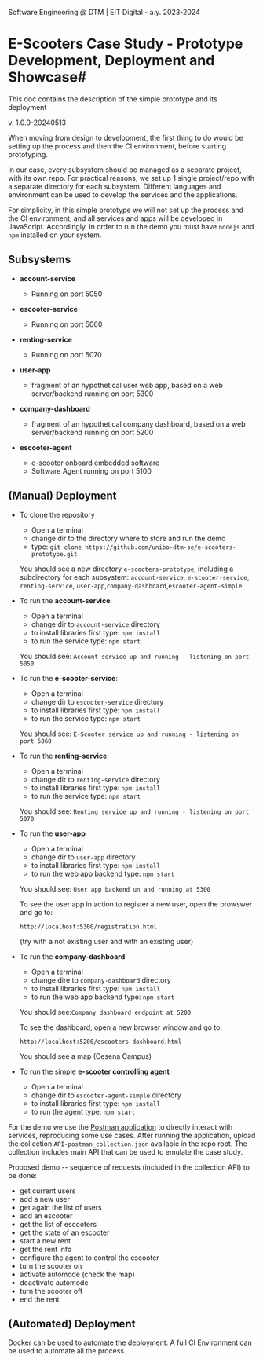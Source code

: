 Software Engineering @ DTM | EIT Digital - a.y. 2023-2024 

# E-Scooters Case Study - Prototype Development, Deployment and Showcase#

This doc contains the description of the simple prototype and its deployment

v. 1.0.0-20240513

When moving from design to development, the first thing to do would be setting up the process and then the CI environment, before starting prototyping.

In our case, every subsystem should be managed as a separate project, with its own repo. For practical reasons, we set up 1 single project/repo with a separate directory for each subsystem. Different languages and environment can be used to develop the services and the applications. 

For simplicity, in this simple prototype we will not set up the process and the CI environment, and all services and apps will be developed in JavaScript.  Accordingly, in order to run the demo you must have ``nodejs`` and ``npm`` installed on your system.

## **Subsystems** ##


* **account-service**
	- Running on port 5050
	
* **escooter-service**
	- Running on port 5060

* **renting-service**
	- Running on port 5070 

* **user-app**
	- fragment of an hypothetical user web app, based on a web server/backend running on port 5300

* **company-dashboard**
	- fragment of an hypothetical company dashboard, based on a web server/backend running on port 5200
	
* **escooter-agent**
	- e-scooter onboard embedded software  
	- Software Agent running on port 5100 

## (Manual) **Deployment** ##

- To clone the repository
	- Open a terminal
	- change dir to the directory where to store and run the demo
	- type: ``git clone https://github.com/unibo-dtm-se/e-scooters-prototype.git``  
	
	You should see a new directory ``e-scooters-prototype``, including a subdirectory for each subsystem: ``account-service``, ``e-scooter-service``, ``renting-service``, ``user-app``,``company-dashboard``,``escooter-agent-simple``


- To run the **account-service**:  
	- Open a terminal
	- change dir to ``account-service`` directory
	- to install libraries first type: ``npm install``
	- to run the service type: ``npm start`` 

	You should see: ``Account service up and running - listening on port 5050``

- To run the **e-scooter-service**:  
	- Open a terminal
	- change dir to ``escooter-service`` directory 
	- to install libraries first type: ``npm install``
	- to run the service type: ``npm start``

	You should see: ``E-Scooter service up and running - listening on port 5060``

- To run the **renting-service**:
	- Open a terminal
	- change dir to ``renting-service`` directory 
	- to install libraries first type: ``npm install``
	- to run the service type: ``npm start``

	You should see: ``Renting service up and running - listening on port 5070``

- To run the **user-app**
	- Open a terminal
	- change dir to ``user-app`` directory  
	- to install libraries first type: ``npm install``
	- to run the web app backend type: ``npm start``

	You should see: ``User app backend un and running at 5300``

	To see the user app in action to register a new user, open the browswer and go to:  
	
	``http://localhost:5300/registration.html``  
	
	(try with a not existing user and with an existing user)


- To run the **company-dashboard**
	- Open a terminal
	- change dire to ``company-dashboard`` directory
	- to install libraries first type: ``npm install``
	- to run the web app backend type: ``npm start``

	You should see:``Company dashboard endpoint at 5200``

	To see the dashboard, open a new browser window and go to:
	
	``http://localhost:5200/escooters-dashboard.html``

	You should see a map (Cesena Campus)

- To run the simple **e-scooter controlling agent**
	- Open a terminal  
	- change dir to ``escooter-agent-simple`` directory
	- to install libraries first type: ``npm install``
	- to run the agent type: ``npm start``

For the demo we use the [Postman application](https://www.postman.com/) to directly interact with services, reproducing some use cases.  After running the application, upload the collection ``API-postman_collection.json`` available in the repo root.  The collection includes main API that can be used to emulate the case study.

Proposed demo -- sequence of requests (included in the collection API) to be done:

- get current users
- add a new user
- get again the list of users
- add an escooter
- get the list of escooters
- get the state of an escooter
- start a new rent
- get the rent info
- configure the agent to control the escooter
- turn the scooter on
- activate automode
(check the map)
- deactivate automode
- turn the scooter off
- end the rent 


## (Automated) **Deployment** ##

Docker can be used to automate the deployment. A full CI Environment  can be used to automate all the process.

